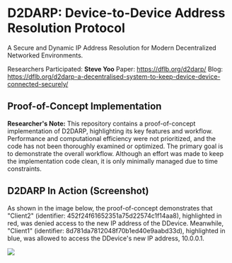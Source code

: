# D2DARP: Device-to-Device Address Resolution Protocol
A Secure and Dynamic IP Address Resolution for Modern Decentralized Networked Environments.

Researchers Participated: **Steve Yoo**
Paper: https://dflb.org/d2darp/
Blog: https://dflb.org/d2darp-a-decentralised-system-to-keep-device-device-connected-securely/

## Proof-of-Concept Implementation
**Researcher's Note:** This repository contains a proof-of-concept implementation of D2DARP, highlighting its key features and workflow. Performance and computational efficiency were not prioritized, and the code has not been thoroughly examined or optimized. The primary goal is to demonstrate the overall workflow. Although an effort was made to keep the implementation code clean, it is only minimally managed due to time constraints.

## D2DARP In Action (Screenshot)
As shown in the image below, the proof-of-concept demonstrates that "Client2" (identifier: 452f24f61652351a75d22574c1f14aa8), highlighted in red, was denied access to the new IP address of the DDevice. Meanwhile, "Client1" (identifier: 8d781da7812048f70b1ed40e9aabd33d), highlighted in blue, was allowed to access the DDevice's new IP address, 10.0.0.1.

![](https://github.com/DataFoundationLab/D2DARP/blob/main/D2DARP_Simulation.png)